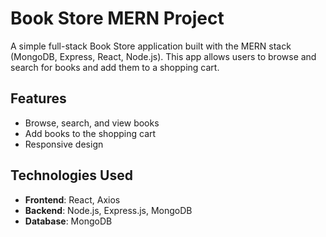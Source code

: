 # Book Store MERN Project

A simple full-stack Book Store application built with the MERN stack (MongoDB, Express, React, Node.js). This app allows users to browse and search for books and add them to a shopping cart.

## Features
- Browse, search, and view books
- Add books to the shopping cart
- Responsive design

## Technologies Used
- **Frontend**: React, Axios
- **Backend**: Node.js, Express.js, MongoDB
- **Database**: MongoDB
